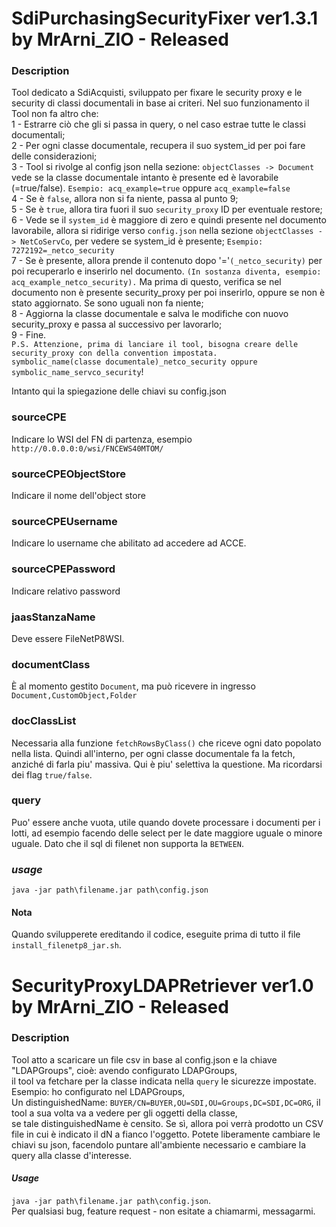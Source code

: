 # SdiPurchasingSecurityFixer ver1.3.1 by MrArni_ZIO - Released
### Description
Tool dedicato a SdiAcquisti, sviluppato per fixare le security proxy e le security di classi documentali in base ai criteri.
Nel suo funzionamento il Tool non fa altro che:<br>
1 - Estrarre ciò che gli si passa in query, o nel caso estrae tutte le classi documentali;<br>
2 - Per ogni classe documentale, recupera il suo system_id per poi fare delle considerazioni;<br>
3 - Tool si rivolge al config json nella sezione: `objectClasses -> Document` vede se la classe documentale intanto è presente ed è lavorabile (=true/false).
`Esempio: acq_example=true` oppure `acq_example=false`<br>
4 - Se è `false`, allora non si fa niente, passa al punto 9;<br>
5 - Se è `true`, allora tira fuori il suo `security_proxy` ID per eventuale restore;<br>
6 - Vede se il `system_id` è maggiore di zero e quindi presente nel documento lavorabile, allora 
 si ridirige verso `config.json` nella sezione `objectClasses -> NetCoServCo`, per vedere se system_id è presente;
`Esempio: 7272192=_netco_security`<br>
7 - Se è presente, allora prende il contenuto dopo '='`(_netco_security)` per poi recuperarlo e inserirlo nel documento.
`(In sostanza diventa, esempio: acq_example_netco_security).`
Ma prima di questo, verifica se nel documento non è presente security_proxy per poi inserirlo, 
oppure se non è stato aggiornato. Se sono uguali non fa niente;<br>
8 - Aggiorna la classe documentale e salva le modifiche con nuovo security_proxy e passa al successivo per lavorarlo;<br>
9 - Fine.
<br>
`P.S. Attenzione, prima di lanciare il tool, bisogna creare delle security_proxy con della convention impostata.`<br>
`symbolic_name(classe documentale)_netco_security oppure symbolic_name_servco_security`!
<br>

Intanto qui la spiegazione delle chiavi su config.json
### sourceCPE
Indicare lo WSI del FN di partenza, esempio `http://0.0.0.0:0/wsi/FNCEWS40MTOM/`
### sourceCPEObjectStore
Indicare il nome dell'object store
### sourceCPEUsername
Indicare lo username che abilitato ad accedere ad ACCE.
### sourceCPEPassword 
Indicare relativo password
### jaasStanzaName
Deve essere FileNetP8WSI.
### documentClass
È al momento gestito `Document`, ma può ricevere in ingresso `Document,CustomObject,Folder`
### docClassList
Necessaria alla funzione `fetchRowsByClass()` che riceve ogni dato popolato nella lista.
Quindi all'interno, per ogni classe documentale fa la fetch, anziché di farla piu' massiva.
Qui è piu' selettiva la questione. Ma ricordarsi dei flag `true/false`.
### query
Puo' essere anche vuota, utile quando dovete processare i documenti per i lotti, ad esempio facendo delle select per le date
maggiore uguale o minore uguale. Dato che il sql di filenet non supporta la `BETWEEN`. 
### _usage_
`java -jar path\filename.jar path\config.json`
#### Nota
Quando svilupperete ereditando il codice, eseguite prima di tutto il file `install_filenetp8_jar.sh`.

# SecurityProxyLDAPRetriever ver1.0 by MrArni_ZIO - Released
### Description
Tool atto a scaricare un file csv in base al config.json e la chiave "LDAPGroups", cioè: avendo configurato LDAPGroups, <br>
il tool va fetchare per la classe indicata nella `query` le sicurezze impostate. Esempio: ho configurato nel LDAPGroups, <br>
Un distinguishedName: `BUYER/CN=BUYER,OU=SDI,OU=Groups,DC=SDI,DC=ORG`, il tool a sua volta va a vedere per gli oggetti della classe, <br> 
se tale distinguishedName è censito. Se sì, allora poi verrà prodotto un CSV file in cui è indicato il dN a fianco l'oggetto. 
Potete liberamente cambiare le chiavi su json, facendolo puntare all'ambiente necessario e cambiare la query alla classe d'interesse.
#### _Usage_
`java -jar path\filename.jar path\config.json`.<br>
Per qualsiasi bug, feature request - non esitate a chiamarmi, messagarmi.
